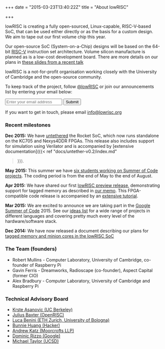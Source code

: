+++
date = "2015-03-23T13:40:22Z"
title = "About lowRISC"

+++
  

  lowRISC is creating a fully open-sourced, Linux-capable, RISC-V-based
  SoC, that can be used either directly or as the basis for a custom design.
  We aim to tape out our first volume chip this year.

  Our open-source SoC (System-on-a-Chip)
  designs will be based on the 64-bit [RISC-V](http://riscv.org/) instruction
  set architecture. Volume silicon manufacture is planned
  as is a low-cost development board. There are more details on our plans in 
    [these slides from a recent 
    talk](https://speakerdeck.com/asb/lowrisc-plans-for-risc-v-in-2016)

  lowRISC is a not-for-profit organisation working closely with the University
  of Cambridge and the open-source community.


To keep track of the project, follow [@lowRISC](https://twitter.com/lowRISC) or join our 
  announcements list by entering your email below:

  <form class="subscribe-form" action="http://subscribe.lowrisc.org/subscribe" method="post">
    <input name="email" type="email" placeholder="Enter your email address" required>
    <button type="submit" class="subscribe-button">Submit</button>
  </form>

If you want to get in touch, please email info@lowrisc.org


### Recent milestones

**Dec 2015:** We have 
[untethered](http://www.lowrisc.org/blog/2015/12/untethered-lowrisc-release/) 
the Rocket SoC, which now runs standalone on the KC705 and Nexys4DDR FPGAs.
This release also includes support for simulation using Verilator and is 
accompanied by [extensive documentation]({{< ref "docs/untether-v0.2/index.md" 
>}}).

**May 2015:** This summer we have [six students working on Summer of Code projects](http://www.lowrisc.org/blog/2015/05/summer-of-code-students-for-lowrisc/). The coding period is from the end of May to the end of August.

**Apr 2015:** We have shared our first [lowRISC preview 
release](http://www.lowrisc.org/blog/2015/04/lowrisc-tagged-memory-preview-release/), 
demonstrating support for tagged memory as described in [our 
memo](http://www.lowrisc.org/docs/memo-2014-001-tagged-memory-and-minion-cores/).
This FPGA-compatible code release is accompanied by an [extensive 
tutorial](http://www.lowrisc.org/docs/tutorial/).

**Mar 2015:** We are excited to announce we are taking part in the [Google Summer of Code](https://developers.google.com/open-source/soc/) 2015.  See our [ideas list](http://www.lowrisc.org/docs/gsoc-2015-ideas/) for a wide range of projects in different languages and covering pretty much every level of the hardware/software stack.

**Dec 2014:** We have now released a document describing our plans for [tagged memory and minion cores in the lowRISC SoC](http://www.lowrisc.org/docs/memo-2014-001-tagged-memory-and-minion-cores/)


### The Team (founders)

* Robert Mullins - Computer Laboratory, University of Cambridge, co-founder of Raspberry Pi
* Gavin Ferris - Dreamworks, Radioscape (co-founder), Aspect Capital (former CIO)
* Alex Bradbury - Computer Laboratory, University of Cambridge and Raspberry Pi

### Technical Advisory Board

*   [Krste Asanovic (UC Berkeley)](http://www.eecs.berkeley.edu/~krste/)
*   [Julius Baxter (OpenRISC)](http://juliusbaxter.net)
*   [Luca Benini (ETH Zurich, University of Bologna)](http://www.iis.ee.ethz.ch/portrait/staff/lbenini.en.html)
*   [Bunnie Huang (Hacker)](http://en.wikipedia.org/wiki/Andrew_Huang)
*   [Andrew Katz (Moorcrofts LLP)](https://www.moorcrofts.com/about/andrew-katz/)
*   [Dominic Rizzo (Google)](http://www.linkedin.com/pub/dominic-rizzo/28/3a6/b35)
*   [Michael Taylor (UCSD)](http://cseweb.ucsd.edu/~mbtaylor/)
